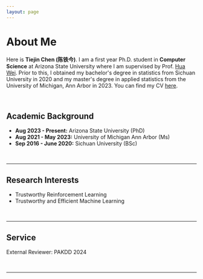 ```yaml
---
layout: page
---
```


# About Me

<!-- <img src="https://tiejin1998.github.io/tiejin-bio.jpg" class="floatpic" width="360" height="480"> -->

Here is **Tiejin Chen (陈铁今)**.
I am a first year Ph.D. student in **Computer Science** at Arizona State University where I am supervised by Prof. [Hua Wei](https://www.public.asu.edu/~hwei27/). Prior to this, I obtained my bachelor's degree in statistics from Sichuan University in 2020 and my master's degree in applied statistics from the University of Michigan, Ann Arbor in 2023. You can find my CV [here](https://tiejin98.github.io/file/Tiejin-CV-010624.pdf).

<br>

## Academic Background

<!-- **<font color='red'>[Highlight]</font> I am looking for PhD to start in 2025 Fall. Contact me if you have any leads!** -->

- **Aug 2023 - Present:** Arizona State University (PhD)
- **Aug 2021 - May 2023:** University of Michigan Ann Arbor (Ms)
- **Sep 2016 - June 2020:** Sichuan University (BSc)

<br>

---

## Research Interests

- Trustworthy Reinforcement Learning
- Trustworthy and Efficient Machine Learning


<br>

---

## Service
External Reviewer: PAKDD 2024

<br>

---

<!-- ## News and Updates

- **Aug 2023：**Exicted to .
- If you are interested in my works, please feel free to book an [[online talk with me](https://calendly.com/lancecai/meet-with-lance)]. -->
